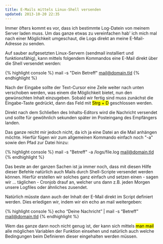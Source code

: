 ```yaml
---
title: E-Mails mittels Linux-Shell versenden
updated: 2013-10-20 22:35
---
```


Immer öfters kommt es vor, dass ich bestimmte Log-Datein von meinem Server laden muss. Um das ganze etwas zu vereinfachen hab' ich mich mal nach einer Möglichkeit umgeschaut, die Logs direkt an meine E-Mail-Adresse zu senden.

Auf sauber aufgesetzten Linux-Servern (sendmail installiert und funktionsfähig), kann mittels folgendem Kommandos eine E-Mail direkt über die Shell versendet werden:

{% highlight console %}
mail -s "Dein Betreff" mail@domain.tld
{% endhighlight %}

Nach der Eingabe sollte der Text-Cursor eine Zeile weiter nach unten verschoben werden, was einem die Möglichkeit bietet, nun den gewünschten Inhalt einzugeben. Sobald wir fertig sind muss zunächst die Eingabe-Taste gedrückt, dann das Feld mit <mark>Strg + D</mark> geschlossen werden.

Direkt nach dem Schließen des Inhalts-Editors wird die Nachricht versendet und sollte für gewöhnlich sekunden später im Posteingang des Empfängers landen.

Das ganze reicht mir jedoch nicht, da ich ja eine Datei an die Mail anhängen möchte. Hierfür fügen wir zum allgemeinen Kommando einfach noch "-a" sowie den Pfad zur Datei hinzu:

{% highlight console %}
mail -s "Betreff" -a /logs/file.log mail@domain.tld
{% endhighlight %}

Das beste an der ganzen Sachen ist ja immer noch, dass mit diesen Hilfe dieser Befehle natürlich auch Mails durch Shell-Scripte versendet werden können. Hierfür erstellen wir solches ganz einfach und setzen einen - sagen wir ... täglichen - Cronjob drauf an, welcher uns dann z.B. jeden Morgen unsere Logfiles oder ähnliches zusendet.

Natürlich müsste dann auch der Inhalt der E-Mail direkt im Script definiert werden. Dies erledigen wir, indem wir ein echo an mail weitergeben:

{% highlight console %}
echo “Deine Nachricht” | mail -s “Betreff” mail@domain.tld
{% endhighlight %}

Wem das ganze dann noch nicht genug ist, der kann sich mittels <mark>man mail</mark> alle möglichen Variablen der Funktion einsehen und natürlich auch welche Bedingungen beim Definieren dieser eingehalten werden müssen.